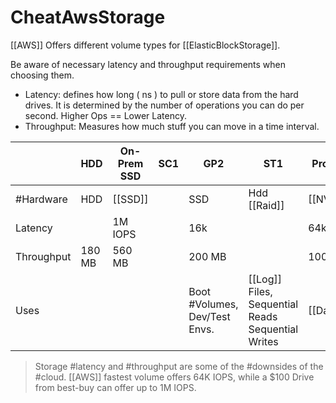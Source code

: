 # CheatAwsStorage

[[AWS]] Offers different volume types for [[ElasticBlockStorage]].

Be aware of necessary latency and throughput requirements when choosing them.

* Latency: defines how long ( ns ) to pull or store data from the hard drives. It is determined by the number of operations you can do per second. Higher Ops == Lower Latency.
* Throughput: Measures how much stuff you can move in a time interval.

|            | HDD    | On-Prem SSD | SC1 | GP2                          | ST1                                           | Provisioned |
|------------|--------|-------------|-----|------------------------------|-----------------------------------------------|-------------|
| #Hardware   | HDD    | [[SSD]]         |     | SSD                          | Hdd [[Raid]]                                      | [[NVME]]        |
| Latency    |        | 1M IOPS     |     | 16k                          |                                               | 64k         |
| Throughput | 180 MB | 560 MB      |     | 200 MB                       |                                               | 1000        |
| Uses       |        |             |     | Boot #Volumes, Dev/Test Envs. | [[Log]] Files, Sequential Reads Sequential Writes | [[Databases]]   |

> Storage #latency and #throughput are some of the #downsides of the #cloud. [[AWS]] fastest volume offers 64K IOPS, while a $100 Drive from best-buy can offer up to 1M IOPS.
